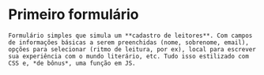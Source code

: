 # Primeiro formulário

    Formulário simples que simula um **cadastro de leitores**. Com campos de informações básicas a serem preenchidas (nome, sobrenome, email), opções para selecionar (ritmo de leitura, por ex), local para escrever sua experiência com o mundo literário, etc. Tudo isso estilizado com CSS e, *de bônus*, uma função em JS.
